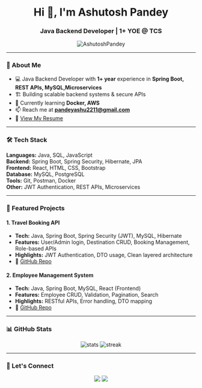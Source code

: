 <h1 align="center">Hi 👋, I'm Ashutosh Pandey</h1>
<h3 align="center">Java Backend Developer | 1+ YOE @ TCS</h3>

<p align="center">
  <img src="https://komarev.com/ghpvc/?username=AshutoshPandey&label=Profile%20views&color=0e75b6&style=flat" alt="AshutoshPandey" />
</p>

---

### 🚀 About Me  
- 💻 Java Backend Developer with **1+ year** experience in **Spring Boot, REST APIs, MySQL,Microservices**  
- 🏗 Building scalable backend systems & secure APIs  
- 🌱 Currently learning **Docker, AWS**  
- 📫 Reach me at **pandeyashu2211@gmail.com**  
- 📄 [View My Resume](https://docs.google.com/document/d/1ssf88X8VMaXYJF7fhdmu8F6GpIJLUiY3/edit?usp=sharing&ouid=109001459276568820819&rtpof=true&sd=true)  

---

### 🛠 Tech Stack  
**Languages:** Java, SQL, JavaScript  
**Backend:** Spring Boot, Spring Security, Hibernate, JPA  
**Frontend:** React, HTML, CSS, Bootstrap  
**Database:** MySQL, PostgreSQL  
**Tools:** Git, Postman, Docker  
**Other:** JWT Authentication, REST APIs, Microservices  

---

### 📌 Featured Projects  

#### **1. Travel Booking API**
- **Tech:** Java, Spring Boot, Spring Security (JWT), MySQL, Hibernate  
- **Features:** User/Admin login, Destination CRUD, Booking Management, Role-based APIs  
- **Highlights:** JWT Authentication, DTO usage, Clean layered architecture  
- 🔗 [GitHub Repo](https://github.com/Ashu-del/travel-booking-api)

#### **2. Employee Management System**
- **Tech:** Java, Spring Boot, MySQL, React (Frontend)  
- **Features:** Employee CRUD, Validation, Pagination, Search  
- **Highlights:** RESTful APIs, Error handling, DTO mapping  
- 🔗 [GitHub Repo](https://github.com/Ashu-del/Employee-Management-API)



---

### 📊 GitHub Stats  
<p align="center">
  <img src="https://github-readme-stats.vercel.app/api?username=AshutoshPandey&show_icons=true&theme=tokyonight" alt="stats" />
  <img src="https://github-readme-streak-stats.herokuapp.com/?user=AshutoshPandey&theme=tokyonight" alt="streak" />
</p>

---

### 🤝 Let's Connect  
<p align="center">
  <a href="https://www.linkedin.com/in/ashutosh-pandey-b5bab8167/"><img src="https://img.shields.io/badge/LinkedIn-0A66C2?style=for-the-badge&logo=linkedin&logoColor=white"/></a>
  <a href="mailto:pandeyashu2211@gmail.com"><img src="https://img.shields.io/badge/Email-D14836?style=for-the-badge&logo=gmail&logoColor=white"/></a>
</p>
